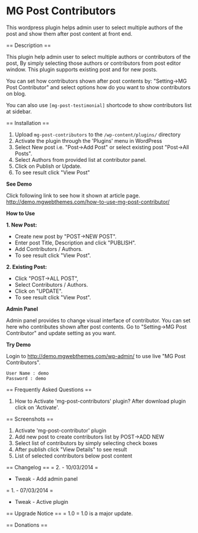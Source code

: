 MG Post Contributors
====================

This wordpress plugin helps admin user to select multiple authors of the post and show them after post content at front end.

== Description ==

This plugin help admin user to select multiple authors or contributors of the post, By simply selecting those authors or contributors from post editor window. 
This plugin supports existing post and for new posts. 

You can set how contributors shown after post contents by: "Setting->MG Post Contributor" and select options how do you want to show contributors on blog. 

You can also use <code>[mg-post-testimonial]</code> shortcode to show contributors list at sidebar.


== Installation ==

1. Upload `mg-post-contributors` to the `/wp-content/plugins/` directory
2. Activate the plugin through the 'Plugins' menu in WordPress
3. Select New post i.e. "Post->Add Post" or select existing post "Post->All Posts".
4. Select Authors from provided list at contributor panel.
5. Click on Publish or Update.
6. To see result click "View Post"

<strong> See Demo </strong>

Click following link to see how it shown at article page. 
http://demo.mgwebthemes.com/how-to-use-mg-post-contributor/

<strong> How to Use </strong>

<strong> 1. New Post: </strong> 
	<ul>
		<li>Create new post by "POST->NEW POST". </li>
		<li>Enter post Title, Description and click "PUBLISH". </li>
		<li>Add Contributors / Authors. </li>
		<li>To see result click "View Post". </li>
	</ul>

<strong> 2. Existing Post: </strong> 
	<ul>
		<li>Click "POST->ALL POST", </li>
		<li>Select Contributors / Authors.</li>
		<li>Click on "UPDATE". </li>
		<li>To see result click "View Post". </li>
	</ul>
				
<strong> Admin Panel </strong>

Admin panel provides to change visual interface of contributor. You can set here who contributes shown after post contents. 
Go to "Setting->MG Post Contributor" and update setting as you want. 


<strong> Try Demo </strong>

Login to http://demo.mgwebthemes.com/wp-admin/  to use live "MG Post Contributors".

    User Name : demo
    Password : demo 

	
== Frequently Asked Questions ==
1. How to Activate 'mg-post-contributors' plugin?
   After download plugin click on 'Activate'.
   

== Screenshots ==

1. Activate 'mg-post-contributor' plugin
2. Add new post to create contributors list by POST->ADD NEW
3. Select list of contributors by simply selecting check boxes
4. After publish click "View Details" to see result
5. List of selected contributors below post content

  
== Changelog ==
= 2. - 10/03/2014 =
* Tweak - Add admin panel

= 1. - 07/03/2014 =
* Tweak - Active plugin

== Upgrade Notice ==
= 1.0 =
  1.0 is a major update.

== Donations ==
